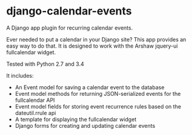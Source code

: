 django-calendar-events
======================

A Django app plugin for recurring calendar events.

Ever needed to put a calendar in your Django site? This app provides an easy way to do that. It is designed to work with the Arshaw jquery-ui fullcalendar widget.

Tested with Python 2.7 and 3.4

It includes:
+ An Event model for saving a calendar event to the database
+ Event model methods for returning JSON-serialized events for the fullcalendar API
+ Event model fields for storing event recurrence rules based on the dateutil.rrule api
+ A template for displaying the fullcalendar widget
+ Django forms for creating and updating calendar events